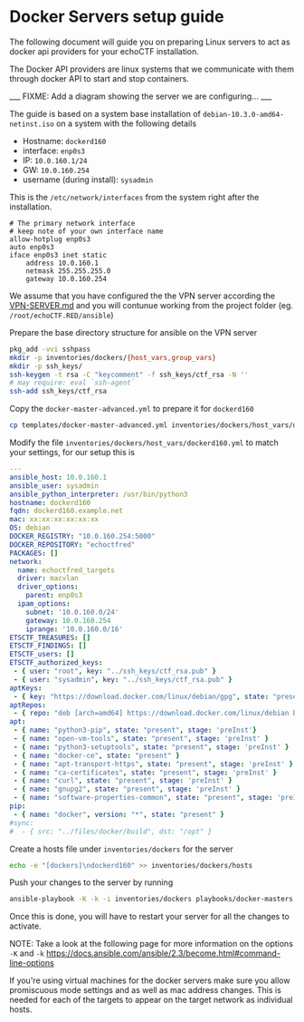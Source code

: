 # Docker Servers setup guide
The following document will guide you on preparing Linux servers to act as
docker api providers for your echoCTF installation.

The Docker API providers are linux systems that we communicate with them
through docker API to start and stop containers.

___ FIXME: Add a diagram showing the server we are configuring... ___

The guide is based on a system base installation of `debian-10.3.0-amd64-netinst.iso` on a system with the following details
* Hostname: `dockerd160`
* interface: `enp0s3`
* IP: `10.0.160.1/24`
* GW: `10.0.160.254`
* username (during install): `sysadmin`

This is the `/etc/network/interfaces` from the system right after the installation.

```
# The primary network interface
# keep note of your own interface name
allow-hotplug enp0s3
auto enp0s3
iface enp0s3 inet static
	address 10.0.160.1
	netmask 255.255.255.0
	gateway 10.0.160.254
```

We assume that you have configured the the VPN server according the [VPN-SERVER.md](/docs/VPN-SERVER.md) and you will contunue working from the project folder (eg. `/root/echoCTF.RED/ansible`)

Prepare the base directory structure for ansible on the VPN server
```sh
pkg_add -vvi sshpass
mkdir -p inventories/dockers/{host_vars,group_vars}
mkdir -p ssh_keys/
ssh-keygen -t rsa -C "keycomment" -f ssh_keys/ctf_rsa -N ''
# may require: eval `ssh-agent`
ssh-add ssh_keys/ctf_rsa
```

Copy the `docker-master-advanced.yml` to prepare it for `dockerd160`
```sh
cp templates/docker-master-advanced.yml inventories/dockers/host_vars/dockerd160.yml
```

Modify the file `inventories/dockers/host_vars/dockerd160.yml` to match your settings, for our setup this is
```yml
---
ansible_host: 10.0.160.1
ansible_user: sysadmin
ansible_python_interpreter: /usr/bin/python3
hostname: dockerd160
fqdn: dockerd160.example.net
mac: xx:xx:xx:xx:xx:xx
OS: debian
DOCKER_REGISTRY: "10.0.160.254:5000"
DOCKER_REPOSITORY: "echoctfred"
PACKAGES: []
network:
  name: echoctfred_targets
  driver: macvlan
  driver_options:
    parent: enp0s3
  ipam_options:
    subnet: '10.0.160.0/24'
    gateway: 10.0.160.254
    iprange: '10.0.160.0/16'
ETSCTF_TREASURES: []
ETSCTF_FINDINGS: []
ETSCTF_users: []
ETSCTF_authorized_keys:
 - { user: "root", key: "../ssh_keys/ctf_rsa.pub" }
 - { user: "sysadmin", key: "../ssh_keys/ctf_rsa.pub" }
aptKeys:
 - { key: "https://download.docker.com/linux/debian/gpg", state: "present" }
aptRepos:
 - { repo: "deb [arch=amd64] https://download.docker.com/linux/debian buster stable", state: "present"}
apt:
 - { name: "python3-pip", state: "present", stage: 'preInst'}
 - { name: "open-vm-tools", state: "present", stage: 'preInst' }
 - { name: "python3-setuptools", state: "present", stage: 'preInst' }
 - { name: "docker-ce", state: "present" }
 - { name: "apt-transport-https", state: "present", stage: 'preInst' }
 - { name: "ca-certificates", state: "present", stage: 'preInst' }
 - { name: "curl", state: "present", stage: 'preInst' }
 - { name: "gnupg2", state: "present", stage: 'preInst' }
 - { name: "software-properties-common", state: "present", stage: 'preInst' }
pip:
 - { name: "docker", version: "*", state: "present" }
#sync:
#  - { src: "../files/docker/build", dst: "/opt" }
```

Create a hosts file under `inventories/dockers` for the server
```sh
echo -e "[dockers]\ndockerd160" >> inventories/dockers/hosts
```

Push your changes to the server by running
```sh
ansible-playbook -K -k -i inventories/dockers playbooks/docker-masters.yml
```

Once this is done, you will have to restart your server for all the changes to
activate.


NOTE: Take a look at the following page for more information on the options `-K` and `-k` https://docs.ansible.com/ansible/2.3/become.html#command-line-options


If you're using virtual machines for the docker servers make sure you allow
promiscuous mode settings and as well as mac address changes. This is needed
for each of the targets to appear on the target network as individual hosts.
